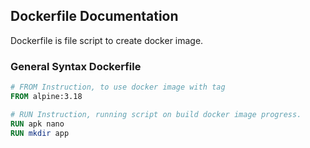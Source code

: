 ## Dockerfile Documentation
Dockerfile is file script to create docker image.

### General Syntax Dockerfile
```dockerfile
# FROM Instruction, to use docker image with tag
FROM alpine:3.18

# RUN Instruction, running script on build docker image progress.
RUN apk nano
RUN mkdir app
```

